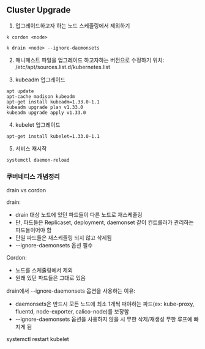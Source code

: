 ## Cluster Upgrade

1. 업그레이드하고자 하는 노드 스케줄링에서 제외하기

```
k cordon <node>
```
```
k drain <node> --ignore-daemonsets
```

2. 매니페스트 파일을 업그레이드 하고자하는 버전으로 수정하기
위치: /etc/apt/sources.list.d/kubernetes.list

3. kubeadm 업그레이드

```
apt update
apt-cache madison kubeadm
apt-get install kubeadm=1.33.0-1.1
kubeadm upgrade plan v1.33.0
kubeadm upgrade apply v1.33.0
```

4. kubelet 업그레이드

```
apt-get install kubelet=1.33.0-1.1
```

5. 서비스 재시작

```
systemctl daemon-reload
```

### 쿠버네티스 개념정리

drain vs cordon

drain:
- drain 대상 노드에 있던 파드들이 다른 노드로 재스케줄링
- 단, 파드들은 Replicaset, deployment, daemonset 같이 컨트롤러가 관리하는 파드들이어야 함
- 단일 파드들은 재스케줄링 되지 않고 삭제됨
- --ignore-daemonsets 옵션 필수

Cordon:
- 노드를 스케줄링에서 제외
- 원래 있던 파드들은 그대로 있음

drain에서 --ignore-daemonsets 옵션을 사용하는 이유: 
- daemonsets은 반드시 모든 노드에 최소 1개씩 떠야하는 파드(ex: kube-proxy, fluentd, node-exporter, calico-node)를 보장함
- --ignore-daemonsets 옵션을 사용하지 않을 시 무한 삭제/재생성 무한 루프에 빠지게 됨

systemctl restart kubelet
```
